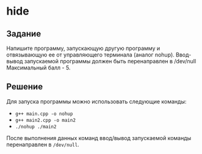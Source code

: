 # hide

## Задание

Напишите программу, запускающую другую программу и отвязывающую ее от управляющего терминала (аналог nohup).
Ввод-вывод запускаемой программы должен быть перенаправлен в /dev/null
Максимальный балл - 5.

## Решение

Для запуска программы можно использовать следующие команды:

- `g++ main.cpp -o nohup`
- `g++ main2.cpp -o main2`
- `./nohup ./main2`

После выполнения данных команд ввод/вывод запускаемой команды перенаправлен в `/dev/null`.
